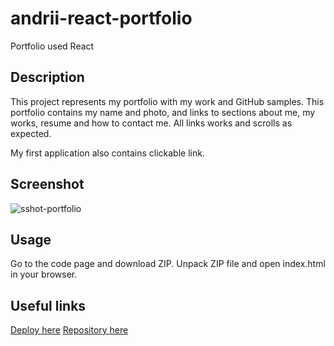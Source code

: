 # andrii-react-portfolio
Portfolio used React

## Description

This project represents my portfolio with my work and GitHub samples.
This portfolio contains my name and photo, and links to sections about me, my works, resume and how to contact me.
All links works and scrolls as expected.

My first application also contains clickable link.

## Screenshot

![sshot-portfolio]()

## Usage

Go to the code page and download ZIP.
Unpack ZIP file and open index.html in your browser.

## Useful links
[Deploy here]()
[Repository here](https://github.com/AndriiMedvediev987/andrii-react-portfolio.git)

